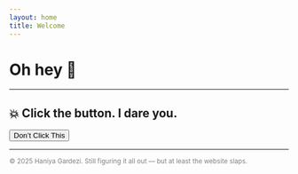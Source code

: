 ```yaml
---
layout: home
title: Welcome
---
```


# Oh hey 👀  

---

## 💥 Click the button. I dare you.

<button onclick="alert('I told you not to 😤')">Don’t Click This</button>

---

<small style="color: gray;">
&copy; 2025 Haniya Gardezi.  
Still figuring it all out — but at least the website slaps.
</small>
